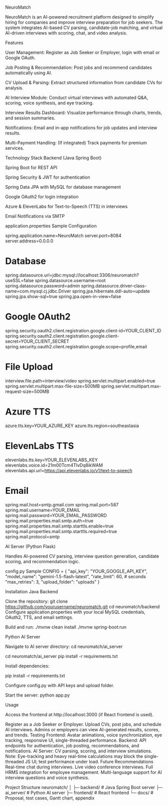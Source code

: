 NeuroMatch

NeuroMatch is an AI-powered recruitment platform designed to simplify hiring for companies and improve interview preparation for job seekers. The system integrates AI-based CV parsing, candidate-job matching, and virtual AI-driven interviews with scoring, chat, and video analysis.

Features

User Management: Register as Job Seeker or Employer, login with email or Google OAuth.

Job Posting & Recommendation: Post jobs and recommend candidates automatically using AI.

CV Upload & Parsing: Extract structured information from candidate CVs for analysis.

AI Interview Module: Conduct virtual interviews with automated Q&A, scoring, voice synthesis, and eye tracking.

Interview Results Dashboard: Visualize performance through charts, trends, and session summaries.

Notifications: Email and in-app notifications for job updates and interview results.

Multi-Payment Handling: (If integrated) Track payments for premium services.

Technology Stack
Backend (Java Spring Boot)

Spring Boot for REST API

Spring Security & JWT for authentication

Spring Data JPA with MySQL for database management

Google OAuth2 for login integration

Azure & ElevenLabs for Text-to-Speech (TTS) in interviews

Email Notifications via SMTP

application.properties Sample Configuration

spring.application.name=NeuroMatch
server.port=8084
server.address=0.0.0.0

# Database
spring.datasource.url=jdbc:mysql://localhost:3306/neuromatch?useSSL=false
spring.datasource.username=root
spring.datasource.password=admin
spring.datasource.driver-class-name=com.mysql.cj.jdbc.Driver
spring.jpa.hibernate.ddl-auto=update
spring.jpa.show-sql=true
spring.jpa.open-in-view=false

# Google OAuth2
spring.security.oauth2.client.registration.google.client-id=YOUR_CLIENT_ID
spring.security.oauth2.client.registration.google.client-secret=YOUR_CLIENT_SECRET
spring.security.oauth2.client.registration.google.scope=profile,email

# File Upload
interview.file.path=interview/video
spring.servlet.multipart.enabled=true
spring.servlet.multipart.max-file-size=500MB
spring.servlet.multipart.max-request-size=500MB

# Azure TTS
azure.tts.key=YOUR_AZURE_KEY
azure.tts.region=southeastasia

# ElevenLabs TTS
elevenlabs.tts.key=YOUR_ELEVENLABS_KEY
elevenlabs.voice.id=21m00Tcm4TlvDq8ikWAM
elevenlabs.api.url=https://api.elevenlabs.io/v1/text-to-speech

# Email
spring.mail.host=smtp.gmail.com
spring.mail.port=587
spring.mail.username=YOUR_EMAIL
spring.mail.password=YOUR_EMAIL_PASSWORD
spring.mail.properties.mail.smtp.auth=true
spring.mail.properties.mail.smtp.starttls.enable=true
spring.mail.properties.mail.smtp.starttls.required=true
spring.mail.protocol=smtp


AI Server (Python Flask)

Handles AI-powered CV parsing, interview question generation, candidate scoring, and recommendation logic.

config.py Sample
CONFIG = {
    "api_key": "YOUR_GOOGLE_API_KEY",
    "model_name": "gemini-1.5-flash-latest",
    "rate_limit": 60,  # seconds
    "max_retries": 3,
    "upload_folder": "uploads"
}

Installation
Java Backend

Clone the repository:
git clone https://github.com/yourusername/neuromatch.git
cd neuromatch/backend
Configure application.properties with your local MySQL credentials, OAuth2, TTS, and email settings.

Build and run:
./mvnw clean install
./mvnw spring-boot:run

Python AI Server

Navigate to AI server directory:
cd neuromatch/ai_server

cd neuromatch/ai_server
pip install -r requirements.txt

Install dependencies:

pip install -r requirements.txt

Configure config.py with API keys and upload folder.

Start the server:
python app.py

Usage

Access the frontend at http://localhost:3000 (if React frontend is used).

Register as a Job Seeker or Employer.
Upload CVs, post jobs, and schedule AI interviews.
Admins or employers can view AI-generated results, scores, and trends.
Testing
Frontend: Avatar animations, voice synchronization, eye tracking, responsive UI, single-threaded performance.
Backend: API endpoints for authentication, job posting, recommendations, and notifications.
AI Server: CV parsing, scoring, and interview simulations.
Note: Eye-tracking and heavy real-time calculations may block the single-threaded JS UI; test performance under load.
Future Recommendations
Real-time chat during interviews.
Live video conference interviews.
Full HRMS integration for employee management.
Multi-language support for AI interview questions and voice synthesis.

Project Structure
neuromatch/
│
├─ backend/        # Java Spring Boot server
├─ ai_server/      # Python AI server
├─ frontend/       # React frontend
└─ docs/           # Proposal, test cases, Gantt chart, appendix
